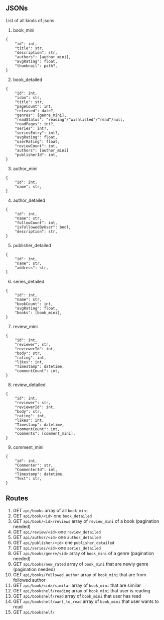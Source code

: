 ## JSONs
List of all kinds of jsons

1. book_mini
```
{
    "id": int,
    "title": str,
    "description": str,
    "authors": [author_mini],
    "avgRating": float,
    "thumbnail": path?,
}
```

2. book_detailed
```
{
    "id": int,
    "isbn": str,
    "title": str,
    "pageCount": int,
    "released": date?,
    "genres": [genre_mini],
    "readStatus": "reading"/"wishlisted"/"read"/null,
    "readPages": int?,
    "series": int?,
    "seriesEntry": int?,
    "avgRating": float,
    "userRating": float,
    "reviewCount": int,
    "authors": [author_mini]
    "publisherId": int,
}
```

3. author_mini
```
{
    "id": int,
    "name": str,
}
```

4. author_detailed
```
{
    "id": int,
    "name": str,
    "followCount": int,
    "isFollowedByUser": bool,
    "description": str,
}
```

5. publisher_detailed
```
{
    "id": int,
    "name": str,
    "address": str,
}
```

6. series_detailed
```
{
    "id": int,
    "name": str,
    "bookCount": int,
    "avgRating": float,
    "books": [book_mini],
}
```

7. review_mini
```
{
    "id": int,
    "reviewer": str,
    "reviewerId": int,
    "body": str,
    "rating": int,
    "likes": int,
    "Timestamp": datetime,
    "commentCount": int,
}
```

8. review_detailed
```
{
    "id": int,
    "reviewer": str,
    "reviewerId": int,
    "body": str,
    "rating": int,
    "likes": int,
    "Timestamp": datetime,
    "commentCount": int,
    "comments": [comment_mini],
}
```

9. comment_mini
```
{
    "id": int,
    "Commenter": str,
    "CommenterId": int,
    "Timestamp": datetime,
    "Text": str,
}
```

## Routes
1. GET `api/books` array of all `book_mini`
2. GET `api/book/<id>` one `book_detailed`
3. GET `api/book/<id>/reviews` array of `review_mini` of a book (pagination needed)
4. GET `api/review/<id>` one `review_detailed`
5. GET `api/author/<id>` one `author_detailed`
6. GET `api/publisher/<id>` one `publisher_detailed`
7. GET `api/series/<id>` one `series_detailed`
8. GET `api/books/genre/<id>` array of `book_mini` of a genre (pagination needed)
9. GET `api/books/new_rated` array of `book_mini` that are newly genre (pagination needed)
10. GET `api/books/followed_author` array of `book_mini` that are from followed author
11. GET `api/book/<id>/similar` array of `book_mini` that are similar
12. GET `api/bookshelf/reading` array of `book_mini` that user is reading
13. GET `api/bookshelf/read` array of `book_mini` that user has read
14. GET `api/bookshelf/want_to_read` array of `book_mini` that user wants to read
15. GET `api/bookshelf/`
